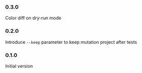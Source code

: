 ### 0.3.0

Color diff on dry-run mode

### 0.2.0

Introduce `--keep` parameter to keep mutation project after tests

### 0.1.0

Initial version
